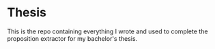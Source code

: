 # Thesis
This is the repo containing everything I wrote and used to complete the proposition extractor for my bachelor's thesis.
